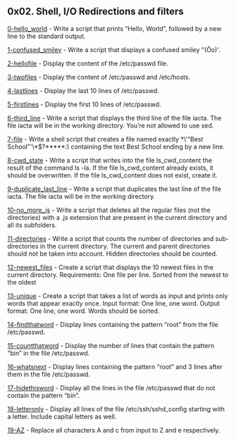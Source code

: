 ## 0x02. Shell, I/O Redirections and filters

[0-hello_world](./0-hello_world) - Write a script that prints “Hello, World”, followed by a new line to the standard output.

[1-confused_smiley](./1-confused_smiley) - Write a script that displays a confused smiley "(Ôo)'.

[2-hellofile](./2-hellofile) - Display the content of the /etc/passwd file.

[3-twofiles](./3-twofiles) - Display the content of /etc/passwd and /etc/hosts.

[4-lastlines](./4-lastlines) - Display the last 10 lines of /etc/passwd.

[5-firstlines](./5-firstlines) - Display the first 10 lines of /etc/passwd.

[6-third_line](./6-third_line) - Write a script that displays the third line of the file iacta. The file iacta will be in the working directory. You’re not allowed to use sed.

[7-file](./7-file) - Write a shell script that creates a file named exactly \*\\'"Best School"\'\\*$\?\*\*\*\*\*:) containing the text Best School ending by a new line.

[8-cwd_state](./8-cwd_state) - Write a script that writes into the file ls_cwd_content the result of the command ls -la. If the file ls_cwd_content already exists, it should be overwritten. If the file ls_cwd_content does not exist, create it.

[9-duplicate_last_line](./9-duplicate_last_line) - Write a script that duplicates the last line of the file iacta. The file iacta will be in the working directory.

[10-no_more_js](./10-no_more_js) - Write a script that deletes all the regular files (not the directories) with a .js extension that are present in the current directory and all its subfolders.

[11-directories](./11-directories) - Write a script that counts the number of directories and sub-directories in the current directory. The current and parent directories should not be taken into account. Hidden directories should be counted.

[12-newest_files](./12-newest_files) - Create a script that displays the 10 newest files in the current directory. Requirements: One file per line. Sorted from the newest to the oldest

[13-unique](./13-unique) - Create a script that takes a list of words as input and prints only words that appear exactly once. Input format: One line, one word. Output format: One line, one word. Words should be sorted.

[14-findthatword](./14-findthatword) - Display lines containing the pattern “root” from the file /etc/passwd.

[15-countthatword](./15-countthatword) - Display the number of lines that contain the pattern “bin” in the file /etc/passwd.

[16-whatsnext](./16-whatsnext) - Display lines containing the pattern “root” and 3 lines after them in the file /etc/passwd.

[17-hidethisword](./17-hidethisword) - Display all the lines in the file /etc/passwd that do not contain the pattern “bin”.

[18-letteronly](./18-letteronly) - Display all lines of the file /etc/ssh/sshd_config starting with a letter. Include capital letters as well.

[19-AZ](./19-AZ) - Replace all characters A and c from input to Z and e respectively.


